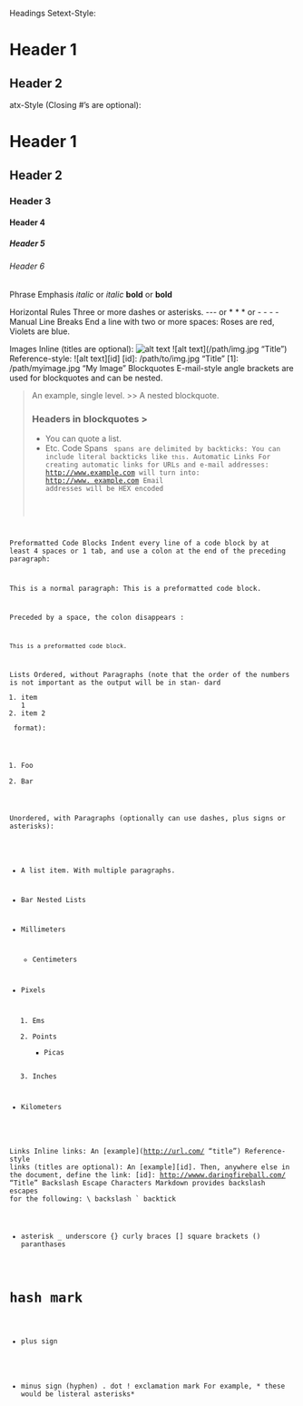 Headings
Setext-Style:

Header 1
======= 

Header 2 
----------

atx-Style (Closing #’s are optional):
# Header 1 #
## Header 2 ##
### Header 3 ### 
#### Header 4 
##### Header 5 
###### Header 6

Phrase Emphasis
*italic* or _italic_ **bold** or __bold__

Horizontal Rules
Three or more dashes or asterisks.
--- or * * * or - - - - Manual Line Breaks
End a line with two or more spaces:
Roses are red, Violets are blue.

Images
Inline (titles are optional):
![alt text](/path/img.jpg)
![alt text](/path/img.jpg “Title”)
Reference-style:
![alt text][id]
[id]: /path/to/img.jpg “Title” [1]: /path/myimage.jpg “My Image”
Blockquotes
E-mail-style angle brackets are used for blockquotes and can be nested.
> An example, single level. >> A nested blockquote.
> ### Headers in blockquotes >
> * You can quote a list.
> * Etc.
Code Spans
<code> spans are delimited by backticks:
You can include literal backticks like ```this```.
Automatic Links
For creating automatic links for URLs and e-mail addresses:
<http://www.example.com> will turn into:
<a href=”http://www.example.com”>http://www. example.com</a>
Email addresses will be HEX encoded

Preformatted Code Blocks
Indent every line of a code block by at least 4 spaces or 1 tab, and use a colon at the end of the preceding paragraph:

This is a normal paragraph:
	This is a preformatted code block.

Preceded by a space, the colon disappears :
	
	This is a preformatted code block.

Lists
Ordered, without Paragraphs (note that the order of the numbers is not important as the output will be in stan- dard <ol><li>item 1</li><li>item 2</li></ol> format): 

1. Foo
2. Bar

Unordered, with Paragraphs (optionally can use dashes, plus signs or asterisks):
* A list item.
With multiple paragraphs. 
* Bar
Nested Lists

* Millimeters
	* Centimeters
* Pixels 
	1. Ems
	2. Points 
		* Picas
	3. Inches
* Kilometers

Links
Inline links:
An [example](http://url.com/ “title”)
Reference-style links (titles are optional):
An [example][id]. Then, anywhere else in the document, define the link:
[id]: http://wwww.daringfireball.com/ “Title”
Backslash Escape Characters
Markdown provides backslash escapes for the following:
\ backslash
` backtick
* asterisk
_ underscore
{} curly braces
[] square brackets
() paranthases
# hash mark
+ plus sign
- minus sign (hyphen)
. dot
! exclamation mark
For example,
\* these would be listeral asterisks\*